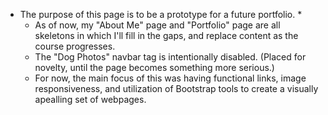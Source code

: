 * The purpose of this page is to be a prototype for a future portfolio. *
    - As of now, my "About Me" page and "Portfolio" page are all skeletons in which I'll fill in the gaps, and replace content as the course progresses.
    - The "Dog Photos" navbar tag is intentionally disabled. (Placed for novelty, until the page becomes something more serious.)
    - For now, the main focus of this was having functional links, image responsiveness, and utilization of Bootstrap tools to create a visually apealling set of webpages.
